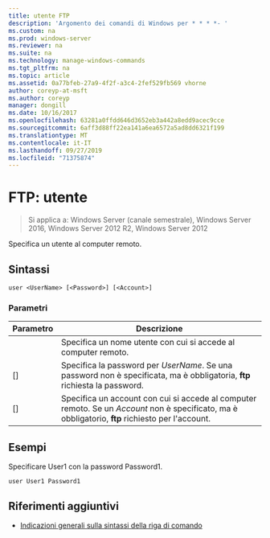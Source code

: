 ```yaml
---
title: utente FTP
description: 'Argomento dei comandi di Windows per * * * *- '
ms.custom: na
ms.prod: windows-server
ms.reviewer: na
ms.suite: na
ms.technology: manage-windows-commands
ms.tgt_pltfrm: na
ms.topic: article
ms.assetid: 0a77bfeb-27a9-4f2f-a3c4-2fef529fb569 vhorne
author: coreyp-at-msft
ms.author: coreyp
manager: dongill
ms.date: 10/16/2017
ms.openlocfilehash: 63281a0ffdd646d3652eb3a442a8edd9acec9cce
ms.sourcegitcommit: 6aff3d88ff22ea141a6ea6572a5ad8dd6321f199
ms.translationtype: MT
ms.contentlocale: it-IT
ms.lasthandoff: 09/27/2019
ms.locfileid: "71375874"
---
```

# <a name="ftp-user"></a>FTP: utente

>Si applica a: Windows Server (canale semestrale), Windows Server 2016, Windows Server 2012 R2, Windows Server 2012

Specifica un utente al computer remoto.   
## <a name="syntax"></a>Sintassi  
```  
user <UserName> [<Password>] [<Account>]  
```  
### <a name="parameters"></a>Parametri  

|  Parametro   |                                                                      Descrizione                                                                      |
|--------------|-------------------------------------------------------------------------------------------------------------------------------------------------------|
|  <UserName>  |                                          Specifica un nome utente con cui si accede al computer remoto.                                           |
| [<Password>] |               Specifica la password per *UserName*. Se una password non è specificata, ma è obbligatoria,  **ftp** richiesta la password.               |
| [<Account>]  | Specifica un account con cui si accede al computer remoto. Se un *Account* non è specificato, ma è obbligatorio,  **ftp** richiesto per l'account. |

## <a name="BKMK_Examples"></a>Esempi  
Specificare User1 con la password Password1.  
```  
user User1 Password1  
```  
## <a name="additional-references"></a>Riferimenti aggiuntivi  
-   [Indicazioni generali sulla sintassi della riga di comando](command-line-syntax-key.md)  
